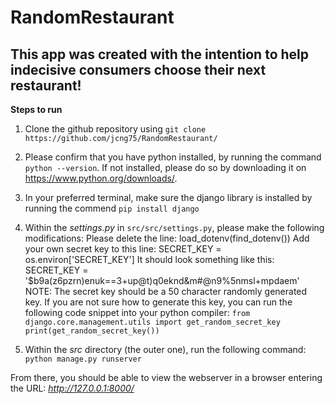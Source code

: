 ﻿# RandomRestaurant

## This app was created with the intention to help indecisive consumers choose their next restaurant!

**Steps to run**
1. Clone the github repository using `git clone https://github.com/jcng75/RandomRestaurant/`

2. Please confirm that you have python installed, by running the command `python --version`.
If not installed, please do so by downloading it on https://www.python.org/downloads/.

3. In your preferred terminal, make sure the django library is installed by running the commend `pip install django`

4. Within the *settings.py* in `src/src/settings.py`, please make the following modifications:
Please delete the line: load_dotenv(find_dotenv())
Add your own secret key to this line:
SECRET_KEY = os.environ['SECRET_KEY']
It should look something like this: SECRET_KEY = '$b9a(z6pzrn)enuk==3+up@t)q0eknd&m#@n9%5nmsl+mpdaem'
NOTE: The secret key should be a 50 character randomly generated key.
If you are not sure how to generate this key, you can run the following code snippet into your python compiler:
`
from django.core.management.utils import get_random_secret_key
print(get_random_secret_key())
`
5. Within the *src* directory (the outer one), run the following command: `python manage.py runserver`

From there, you should be able to view the webserver in a browser entering the URL: *http://127.0.0.1:8000/*
